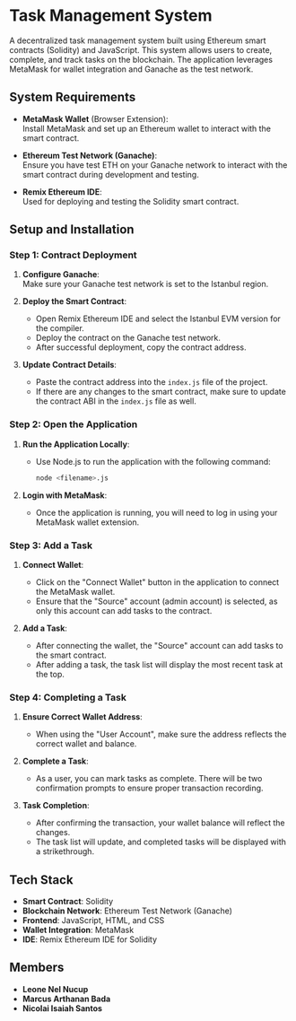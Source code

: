 # Task Management System

A decentralized task management system built using Ethereum smart contracts (Solidity) and JavaScript. This system allows users to create, complete, and track tasks on the blockchain. The application leverages MetaMask for wallet integration and Ganache as the test network.

## System Requirements

- **MetaMask Wallet** (Browser Extension):  
  Install MetaMask and set up an Ethereum wallet to interact with the smart contract.

- **Ethereum Test Network (Ganache)**:  
  Ensure you have test ETH on your Ganache network to interact with the smart contract during development and testing.

- **Remix Ethereum IDE**:  
  Used for deploying and testing the Solidity smart contract.

## Setup and Installation

### Step 1: Contract Deployment

1. **Configure Ganache**:  
   Make sure your Ganache test network is set to the Istanbul region.

2. **Deploy the Smart Contract**:  
   - Open Remix Ethereum IDE and select the Istanbul EVM version for the compiler.
   - Deploy the contract on the Ganache test network.
   - After successful deployment, copy the contract address.

3. **Update Contract Details**:  
   - Paste the contract address into the `index.js` file of the project.  
   - If there are any changes to the smart contract, make sure to update the contract ABI in the `index.js` file as well.

### Step 2: Open the Application

1. **Run the Application Locally**:
   - Use Node.js to run the application with the following command:
     ```bash
     node <filename>.js
     ```

2. **Login with MetaMask**:
   - Once the application is running, you will need to log in using your MetaMask wallet extension.

### Step 3: Add a Task

1. **Connect Wallet**:
   - Click on the "Connect Wallet" button in the application to connect the MetaMask wallet.
   - Ensure that the "Source" account (admin account) is selected, as only this account can add tasks to the contract.

2. **Add a Task**:
   - After connecting the wallet, the "Source" account can add tasks to the smart contract.
   - After adding a task, the task list will display the most recent task at the top.

### Step 4: Completing a Task

1. **Ensure Correct Wallet Address**:
   - When using the "User Account", make sure the address reflects the correct wallet and balance.

2. **Complete a Task**:
   - As a user, you can mark tasks as complete. There will be two confirmation prompts to ensure proper transaction recording.

3. **Task Completion**:
   - After confirming the transaction, your wallet balance will reflect the changes.
   - The task list will update, and completed tasks will be displayed with a strikethrough.

## Tech Stack

- **Smart Contract**: Solidity
- **Blockchain Network**: Ethereum Test Network (Ganache)
- **Frontend**: JavaScript, HTML, and CSS
- **Wallet Integration**: MetaMask
- **IDE**: Remix Ethereum IDE for Solidity

## Members

- **Leone Nel Nucup**
- **Marcus Arthanan Bada**
- **Nicolai Isaiah Santos**
